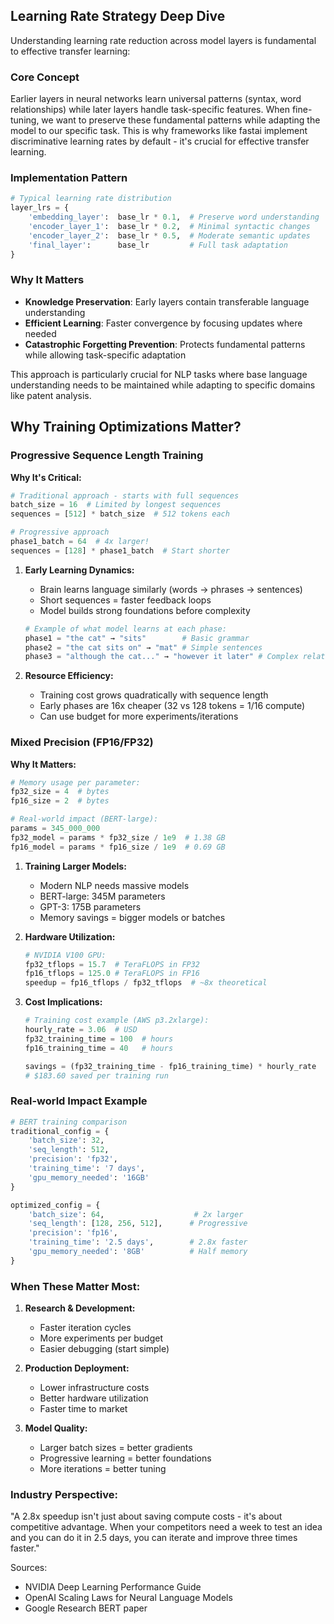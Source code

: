 ## Learning Rate Strategy Deep Dive

Understanding learning rate reduction across model layers is fundamental to effective transfer learning:

### Core Concept
Earlier layers in neural networks learn universal patterns (syntax, word relationships) while later layers handle task-specific features. When fine-tuning, we want to preserve these fundamental patterns while adapting the model to our specific task. This is why frameworks like fastai implement discriminative learning rates by default - it's crucial for effective transfer learning.


### Implementation Pattern
```python
# Typical learning rate distribution
layer_lrs = {
    'embedding_layer':  base_lr * 0.1,  # Preserve word understanding
    'encoder_layer_1':  base_lr * 0.2,  # Minimal syntactic changes
    'encoder_layer_2':  base_lr * 0.5,  # Moderate semantic updates
    'final_layer':      base_lr         # Full task adaptation
}
```

### Why It Matters
- **Knowledge Preservation**: Early layers contain transferable language understanding
- **Efficient Learning**: Faster convergence by focusing updates where needed
- **Catastrophic Forgetting Prevention**: Protects fundamental patterns while allowing task-specific adaptation

This approach is particularly crucial for NLP tasks where base language understanding needs to be maintained while adapting to specific domains like patent analysis.


## Why Training Optimizations Matter?

### Progressive Sequence Length Training

**Why It's Critical:**
```python
# Traditional approach - starts with full sequences
batch_size = 16  # Limited by longest sequences
sequences = [512] * batch_size  # 512 tokens each

# Progressive approach
phase1_batch = 64  # 4x larger!
sequences = [128] * phase1_batch  # Start shorter
```

1. **Early Learning Dynamics:**
   - Brain learns language similarly (words → phrases → sentences)
   - Short sequences = faster feedback loops
   - Model builds strong foundations before complexity
   ```python
   # Example of what model learns at each phase:
   phase1 = "the cat" → "sits"        # Basic grammar
   phase2 = "the cat sits on" → "mat" # Simple sentences
   phase3 = "although the cat..." → "however it later" # Complex relationships
   ```

2. **Resource Efficiency:**
   - Training cost grows quadratically with sequence length
   - Early phases are 16x cheaper (32 vs 128 tokens = 1/16 compute)
   - Can use budget for more experiments/iterations

### Mixed Precision (FP16/FP32)

**Why It Matters:**
```python
# Memory usage per parameter:
fp32_size = 4  # bytes
fp16_size = 2  # bytes

# Real-world impact (BERT-large):
params = 345_000_000
fp32_model = params * fp32_size / 1e9  # 1.38 GB
fp16_model = params * fp16_size / 1e9  # 0.69 GB
```

1. **Training Larger Models:**
   - Modern NLP needs massive models
   - BERT-large: 345M parameters
   - GPT-3: 175B parameters
   - Memory savings = bigger models or batches

2. **Hardware Utilization:**
   ```python
   # NVIDIA V100 GPU:
   fp32_tflops = 15.7  # TeraFLOPS in FP32
   fp16_tflops = 125.0 # TeraFLOPS in FP16
   speedup = fp16_tflops / fp32_tflops  # ~8x theoretical
   ```

3. **Cost Implications:**
   ```python
   # Training cost example (AWS p3.2xlarge):
   hourly_rate = 3.06  # USD
   fp32_training_time = 100  # hours
   fp16_training_time = 40   # hours
   
   savings = (fp32_training_time - fp16_training_time) * hourly_rate
   # $183.60 saved per training run
   ```

### Real-world Impact Example

```python
# BERT training comparison
traditional_config = {
    'batch_size': 32,
    'seq_length': 512,
    'precision': 'fp32',
    'training_time': '7 days',
    'gpu_memory_needed': '16GB'
}

optimized_config = {
    'batch_size': 64,                    # 2x larger
    'seq_length': [128, 256, 512],      # Progressive
    'precision': 'fp16',
    'training_time': '2.5 days',        # 2.8x faster
    'gpu_memory_needed': '8GB'          # Half memory
}
```

### When These Matter Most:

1. **Research & Development:**
   - Faster iteration cycles
   - More experiments per budget
   - Easier debugging (start simple)

2. **Production Deployment:**
   - Lower infrastructure costs
   - Better hardware utilization
   - Faster time to market

3. **Model Quality:**
   - Larger batch sizes = better gradients
   - Progressive learning = better foundations
   - More iterations = better tuning

### Industry Perspective:
"A 2.8x speedup isn't just about saving compute costs - it's about competitive advantage. When your competitors need a week to test an idea and you can do it in 2.5 days, you can iterate and improve three times faster."

Sources:
- NVIDIA Deep Learning Performance Guide
- OpenAI Scaling Laws for Neural Language Models
- Google Research BERT paper

